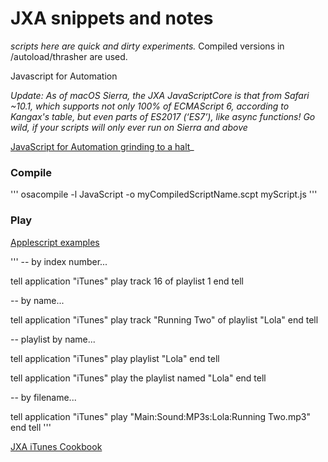 # JXA snippets and notes

_scripts here are quick and dirty experiments._ Compiled versions in /autoload/thrasher are used.

Javascript for Automation 

_Update: As of macOS Sierra, the JXA JavaScriptCore is that from Safari ~10.1, which supports not only 100% of ECMAScript 6, according to Kangax's table, but even parts of ES2017 (‘ES7’), like async functions! Go wild, if your scripts will only ever run on Sierra and above_

[JavaScript for Automation grinding to a halt](https://apple.stackexchange.com/questions/273538/javascript-for-automation-grinding-to-a-halt)_

### Compile

'''
osacompile -l JavaScript -o myCompiledScriptName.scpt myScript.js
'''

### Play

[Applescript examples](http://dougscripts.com/itunes/itinfo/info03.php) 

'''
-- by index number...

tell application "iTunes"
	play track 16 of playlist 1
end tell

-- by name...

tell application "iTunes"
	play track "Running Two" of playlist "Lola"
end tell

-- playlist by name...

tell application "iTunes"
	play playlist "Lola"
end tell

tell application "iTunes"
	play the playlist named "Lola"
end tell

-- by filename...

tell application "iTunes"
	play "Main:Sound:MP3s:Lola:Running Two.mp3"
end tell
'''

[JXA iTunes Cookbook](https://github.com/dtinth/JXA-Cookbook/wiki/iTunes)